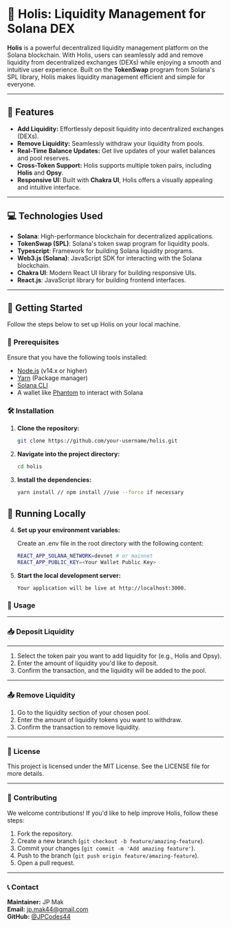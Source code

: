 # 🚀 **Holis**: Liquidity Management for Solana DEX

**Holis** is a powerful decentralized liquidity management platform on the Solana blockchain. With Holis, users can seamlessly add and remove liquidity from decentralized exchanges (DEXs) while enjoying a smooth and intuitive user experience. Built on the **TokenSwap** program from Solana's SPL library, Holis makes liquidity management efficient and simple for everyone.

---

## 🎯 **Features**

- **Add Liquidity:** Effortlessly deposit liquidity into decentralized exchanges (DEXs).
- **Remove Liquidity:** Seamlessly withdraw your liquidity from pools.
- **Real-Time Balance Updates:** Get live updates of your wallet balances and pool reserves.
- **Cross-Token Support:** Holis supports multiple token pairs, including **Holis** and **Opsy**.
- **Responsive UI:** Built with **Chakra UI**, Holis offers a visually appealing and intuitive interface.

---

## 💻 **Technologies Used**

- **Solana**: High-performance blockchain for decentralized applications.
- **TokenSwap (SPL)**: Solana's token swap program for liquidity pools.
- **Typescript**: Framework for building Solana liquidity programs.
- **Web3.js (Solana)**: JavaScript SDK for interacting with the Solana blockchain.
- **Chakra UI**: Modern React UI library for building responsive UIs.
- **React.js**: JavaScript library for building frontend interfaces.

---

## 🚀 **Getting Started**

Follow the steps below to set up Holis on your local machine.

### 🔧 **Prerequisites**

Ensure that you have the following tools installed:

- [Node.js](https://nodejs.org/en/) (v14.x or higher)
- [Yarn](https://yarnpkg.com/getting-started/install) (Package manager)
- [Solana CLI](https://docs.solana.com/cli/install-solana-cli-tools)
- A wallet like [Phantom](https://phantom.app/) to interact with Solana

### 🛠️ **Installation**

1. **Clone the repository:**

   ```bash
   git clone https://github.com/your-username/holis.git

2. **Navigate into the project directory:**

   ```bash
   cd holis
   
3. **Install the dependencies:**

   ```bash
   yarn install // npm install //use --force if necessary
   
## 🚀 **Running Locally**

4. **Set up your environment variables:**

    Create an .env file in the root directory with the following content:

    ```bash
    REACT_APP_SOLANA_NETWORK=devnet # or mainnet
    REACT_APP_PUBLIC_KEY=<Your Wallet Public Key>

4. **Start the local development server:**

   ```yarn start
   Your application will be live at http://localhost:3000.

### 📖 **Usage**

---

### 📥 **Deposit Liquidity**

---

1. Select the token pair you want to add liquidity for (e.g., Holis and Opsy).
2. Enter the amount of liquidity you'd like to deposit.
3. Confirm the transaction, and the liquidity will be added to the pool.

---

### 📤 **Remove Liquidity**

1. Go to the liquidity section of your chosen pool.
2. Enter the amount of liquidity tokens you want to withdraw.
3. Confirm the transaction to remove liquidity.

---

### 📜 **License**

This project is licensed under the MIT License. See the LICENSE file for more details.

---

### 🤝 **Contributing**

We welcome contributions! If you'd like to help improve Holis, follow these steps:

1. Fork the repository.
2. Create a new branch (`git checkout -b feature/amazing-feature`).
3. Commit your changes (`git commit -m 'Add amazing feature'`).
4. Push to the branch (`git push origin feature/amazing-feature`).
5. Open a pull request.

---

### 📞 **Contact**

**Maintainer:** JP Mak  
**Email:** [jp.mak44@gmail.com](mailto:jp.mak44@gmail.com)  
**GitHub:** [@JPCodes44](https://github.com/JPCodes44)
